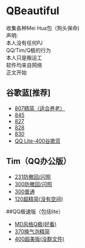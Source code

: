 # QBeautiful  
收集各种Mei Hua包（狗头保命)  
声明:  
本人没有任何PJ  
QQ/Tim/Q极的行为  
本人只是搬运工  
软件均来自网络  
正文开始 
## 谷歌蓝[推荐]  
 - [807精简（适合养老）](https://gebixiaohu.lanzous.com/ipZ07m7s39e)  
 - [845](https://gebixiaohu.lanzous.com/iPKDWm7s4fg)  
 - [827](https://gebixiaohu.lanzous.com/ik9ZOm7s55c)  
 - [828](https://gebixiaohu.lanzous.com/igpemm7s64h)  
 - [830](https://gebixiaohu.lanzous.com/iUOw5m7s79i)  
 - [QQ Lite-400谷歌蓝](https://gebixiaohu.lanzous.com/iZo7dm7s85a)  
  
## Tim（QQ办公版）  
 - [231防撤回/闪照](https://gebixiaohu.lanzous.com/i25ULm7tw4j)  
 - [300防撤回/闪照](https://gebixiaohu.lanzous.com/ipNcum7tvih)  
 - [300普通](https://gebixiaohu.lanzous.com/icVFpm7ttqd)  
 - [120超精简(没有空间)](https://gebixiaohu.lanzous.com/i8VMOm7trdi)  
  
##QQ极速版（包括lite）  
 - [MD风格Q极(好看)](https://gebixiaohu.lanzous.com/iF1wKm7v19a)  
 - [370换气泡精简](https://gebixiaohu.lanzous.com/ih9uBm7twwh)  
 - [400超美版(没群文件)](https://gebixiaohu.lanzous.com/iqzfgm7twte)  
  
